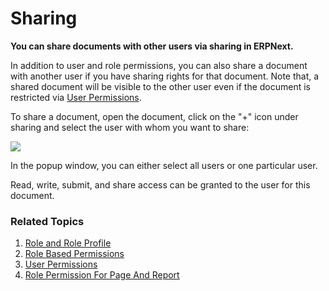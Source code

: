 <!-- add-breadcrumbs -->
# Sharing

**You can share documents with other users via sharing in ERPNext.**

In addition to user and role permissions, you can also share a document with another user if you have sharing rights for that document. Note that, a shared document will be visible to the other user even if the document is restricted via [User Permissions](/docs/user/manual/en/setting-up/users-and-permissions/user-permissions).

To share a document, open the document, click on the "+" icon under sharing and select the user with whom you want to share:

<img class="screenshot" src="{{docs_base_url}}/assets/img/setup/users/share.png">

In the popup window, you can either select all users or one particular user.

Read, write, submit, and share access can be granted to the user for this document.

### Related Topics
1. [Role and Role Profile](/docs/user/manual/en/setting-up/users-and-permissions/role-and-role-profile)
1. [Role Based Permissions](/docs/user/manual/en/setting-up/users-and-permissions/role-based-permissions)
1. [User Permissions](/docs/user/manual/en/setting-up/users-and-permissions/user-permissions)
1. [Role Permission For Page And Report](/docs/user/manual/en/setting-up/users-and-permissions/role-permission-for-page-and-report)
